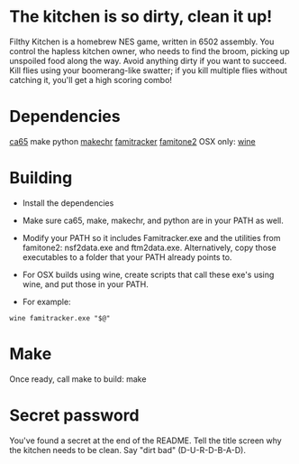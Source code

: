 # The kitchen is so dirty, clean it up!

Filthy Kitchen is a homebrew NES game, written in 6502 assembly. You control the hapless kitchen owner, who needs to find the broom, picking up unspoiled food along the way. Avoid anything dirty if you want to succeed. Kill flies using your boomerang-like swatter; if you kill multiple flies without catching it, you'll get a high scoring combo!

# Dependencies

[ca65](http://cc65.github.io/cc65/)
make
python
[makechr](http://github.com/dustmop/makechr)
[famitracker](http://www.famitracker.com/)
[famitone2](https://shiru.untergrund.net/code.shtml)
OSX only: [wine](https://www.davidbaumgold.com/tutorials/wine-mac/)

# Building

* Install the dependencies

* Make sure ca65, make, makechr, and python are in your PATH as well.

* Modify your PATH so it includes Famitracker.exe and the utilities from famitone2: nsf2data.exe and ftm2data.exe. Alternatively, copy those executables to a folder that your PATH already points to.

* For OSX builds using wine, create scripts that call these exe's using wine, and put those in your PATH.

* For example:

```
wine famitracker.exe "$@"
```

# Make

Once ready, call make to build:
make

# Secret password

You've found a secret at the end of the README. Tell the title screen why the kitchen needs to be clean. Say "dirt bad" (D-U-R-D-B-A-D).

